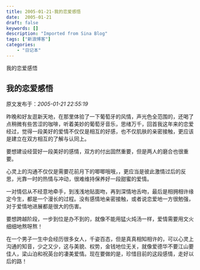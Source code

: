 ```yaml
---
title: 2005-01-21-我的恋爱感悟
date:  2005-01-21
draft: false
keywords: []
description: "Imported from Sina Blog"
tags: ["新浪博客"]
categories: 
    - "日记本"
---
```

我的恋爱感悟
## 我的恋爱感悟

 原文发布于：*2005-01-21 22:55:19*

昨晚和好友逛新天地，在那里体验了一下葡萄牙的风情，声光色全范围的，还喝了点稍微有些苦涩的咖啡，听着美妙的葡萄牙音乐，思绪万千，回首我这年来的恋爱经过，觉得一段美好的爱情不仅仅是相互的好感，也不仅肌肤的亲密接触，更应该是建立在双方相互的了解与认同上。

要想建设经营好一段美好的感情，双方的付出固然重要，但是两人的磨合也很重要。

心灵上的沟通不仅仅是需要花前月下的唧唧哦哦，，更应当是彼此激情过后的反思，光靠一时的热情与冲动，很难维持保养好一段甜蜜的爱情。

一对情侣从不经意地牵手，到浅浅地贴面吻，再到深情地舌吻，最后是相拥相许缘定今生，都是一个漫长的过程。没有感情地亲密接触，或者说恋爱地一方很勉强，对于爱情地进展都是很大的伤害。

要想跨越阶段，一步到位是办不到的，就像不能用猛火炖汤一样，爱情需要用文火细细地熬呀熬！

在一个男子一生中会经历很多女人，千姿百态，但是真真相知相许的，可以心灵上沟通的知音，少之又少，这与美貌、权势，金钱地位无关，就像爱德华不要江山要佳人，梁山泊和祝英台的凄美爱情。现在要做的是，珍惜目前的这段感情，走好以后的路！


